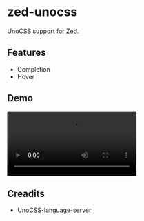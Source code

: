 # zed-unocss

UnoCSS support for [Zed](https://zed.dev).

## Features

- Completion
- Hover

## Demo

<video src="https://github.com/bajrangCoder/zed-unocss/assets/71929976/c368ceba-bded-46c4-a0d1-63bf90e0be4d"></video>

## Creadits

- [UnoCSS-language-server](https://github.com/xna00/unocss-language-server)
